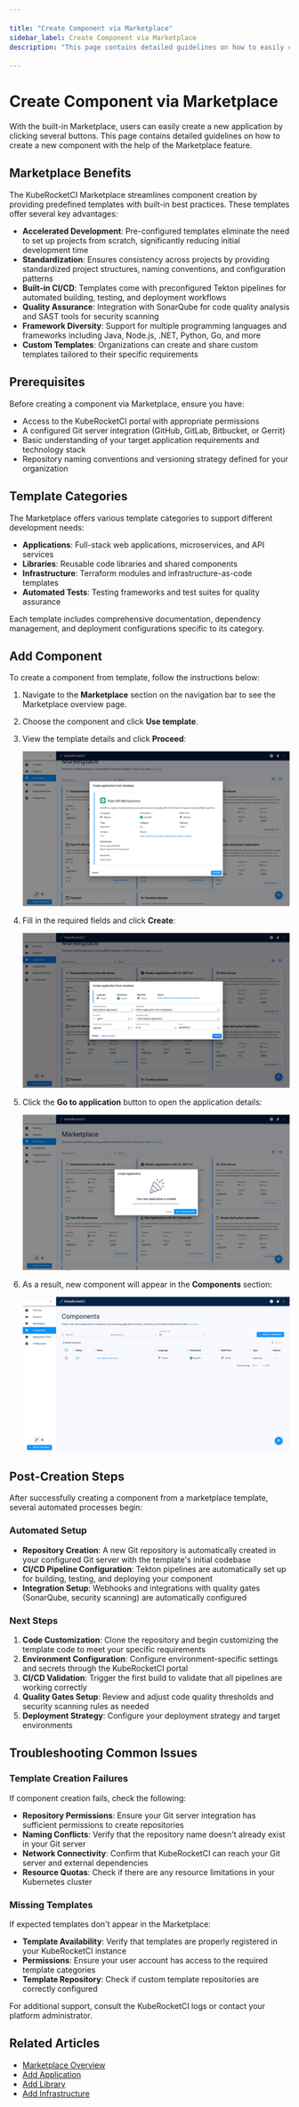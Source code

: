 ```yaml
---

title: "Create Component via Marketplace"
sidebar_label: Create Component via Marketplace
description: "This page contains detailed guidelines on how to easily create a new application by clicking several buttons with the help of the Marketplace feature."

---
```

<!-- markdownlint-disable MD025 -->

# Create Component via Marketplace

<head>
  <link rel="canonical" href="https://docs.kuberocketci.io/docs/user-guide/add-marketplace" />
</head>

With the built-in Marketplace, users can easily create a new application by clicking several buttons. This page contains detailed guidelines on how to create a new component with the help of the Marketplace feature.

## Marketplace Benefits

The KubeRocketCI Marketplace streamlines component creation by providing predefined templates with built-in best practices. These templates offer several key advantages:

- **Accelerated Development**: Pre-configured templates eliminate the need to set up projects from scratch, significantly reducing initial development time
- **Standardization**: Ensures consistency across projects by providing standardized project structures, naming conventions, and configuration patterns
- **Built-in CI/CD**: Templates come with preconfigured Tekton pipelines for automated building, testing, and deployment workflows
- **Quality Assurance**: Integration with SonarQube for code quality analysis and SAST tools for security scanning
- **Framework Diversity**: Support for multiple programming languages and frameworks including Java, Node.js, .NET, Python, Go, and more
- **Custom Templates**: Organizations can create and share custom templates tailored to their specific requirements

## Prerequisites

Before creating a component via Marketplace, ensure you have:

- Access to the KubeRocketCI portal with appropriate permissions
- A configured Git server integration (GitHub, GitLab, Bitbucket, or Gerrit)
- Basic understanding of your target application requirements and technology stack
- Repository naming conventions and versioning strategy defined for your organization

## Template Categories

The Marketplace offers various template categories to support different development needs:

- **Applications**: Full-stack web applications, microservices, and API services
- **Libraries**: Reusable code libraries and shared components
- **Infrastructure**: Terraform modules and infrastructure-as-code templates
- **Automated Tests**: Testing frameworks and test suites for quality assurance

Each template includes comprehensive documentation, dependency management, and deployment configurations specific to its category.

## Add Component

To create a component from template, follow the instructions below:

1. Navigate to the **Marketplace** section on the navigation bar to see the Marketplace overview page.

2. Choose the component and click **Use template**.

3. View the template details and click **Proceed**:

    ![Create from template](../assets/user-guide/marketplace/kuberocketci-portal-marketplace-create-from-template.png "Create from template")

4. Fill in the required fields and click **Create**:

    ![Creating from template window](../assets/user-guide/marketplace/kuberocketci-portal-marketplace-creating-from-template.png "Creating from template window")

5. Click the **Go to application** button to open the application details:

    ![Go to application button](../assets/user-guide/marketplace/kuberocketci-portal-marketplace-go-to-application.png "Go to application button")

6. As a result, new component will appear in the **Components** section:

    ![Creating from template window](../assets/user-guide/marketplace/kuberocketci-portal-marketplace-created-application.png "Creating from template window")

## Post-Creation Steps

After successfully creating a component from a marketplace template, several automated processes begin:

### Automated Setup

- **Repository Creation**: A new Git repository is automatically created in your configured Git server with the template's initial codebase
- **CI/CD Pipeline Configuration**: Tekton pipelines are automatically set up for building, testing, and deploying your component
- **Integration Setup**: Webhooks and integrations with quality gates (SonarQube, security scanning) are automatically configured

### Next Steps

1. **Code Customization**: Clone the repository and begin customizing the template code to meet your specific requirements
2. **Environment Configuration**: Configure environment-specific settings and secrets through the KubeRocketCI portal
3. **CI/CD Validation**: Trigger the first build to validate that all pipelines are working correctly
4. **Quality Gates Setup**: Review and adjust code quality thresholds and security scanning rules as needed
5. **Deployment Strategy**: Configure your deployment strategy and target environments

## Troubleshooting Common Issues

### Template Creation Failures

If component creation fails, check the following:

- **Repository Permissions**: Ensure your Git server integration has sufficient permissions to create repositories
- **Naming Conflicts**: Verify that the repository name doesn't already exist in your Git server
- **Network Connectivity**: Confirm that KubeRocketCI can reach your Git server and external dependencies
- **Resource Quotas**: Check if there are any resource limitations in your Kubernetes cluster

### Missing Templates

If expected templates don't appear in the Marketplace:

- **Template Availability**: Verify that templates are properly registered in your KubeRocketCI instance
- **Permissions**: Ensure your user account has access to the required template categories
- **Template Repository**: Check if custom template repositories are correctly configured

For additional support, consult the KubeRocketCI logs or contact your platform administrator.

## Related Articles

- [Marketplace Overview](marketplace.md)
- [Add Application](add-application.md)
- [Add Library](add-library.md)
- [Add Infrastructure](add-infrastructure.md)
